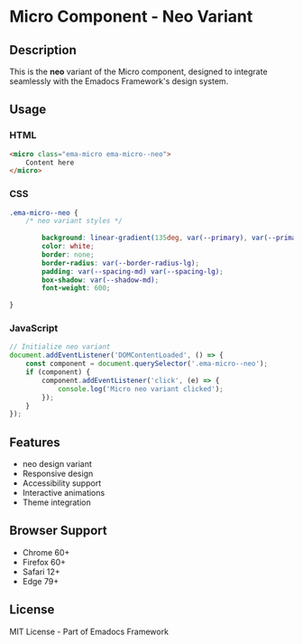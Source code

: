 # Micro Component - Neo Variant

## Description
This is the **neo** variant of the Micro component, designed to integrate seamlessly with the Emadocs Framework's design system.

## Usage

### HTML
```html
<micro class="ema-micro ema-micro--neo">
    Content here
</micro>
```

### CSS
```css
.ema-micro--neo {
    /* neo variant styles */
    
        background: linear-gradient(135deg, var(--primary), var(--primary-dark));
        color: white;
        border: none;
        border-radius: var(--border-radius-lg);
        padding: var(--spacing-md) var(--spacing-lg);
        box-shadow: var(--shadow-md);
        font-weight: 600;
    
}
```

### JavaScript
```javascript
// Initialize neo variant
document.addEventListener('DOMContentLoaded', () => {
    const component = document.querySelector('.ema-micro--neo');
    if (component) {
        component.addEventListener('click', (e) => {
            console.log('Micro neo variant clicked');
        });
    }
});
```

## Features
- neo design variant
- Responsive design
- Accessibility support
- Interactive animations
- Theme integration

## Browser Support
- Chrome 60+
- Firefox 60+
- Safari 12+
- Edge 79+

## License
MIT License - Part of Emadocs Framework

